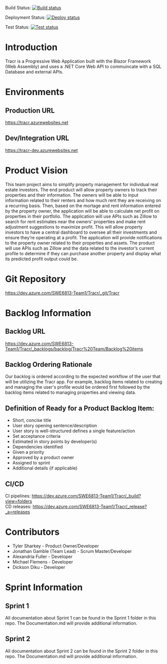Build Status:
[![Build status](https://dev.azure.com/SWE6813-Team1/Tracr/_apis/build/status/tracr-prod)](https://dev.azure.com/SWE6813-Team1/Tracr/_build/latest?definitionId=5)

Deployment Status:
[![Deploy status](https://vsrm.dev.azure.com/SWE6813-Team1/_apis/public/Release/badge/bdd6bc71-5874-4d2c-9da8-f1705ba844aa/3/5)](https://dev.azure.com/SWE6813-Team1/Tracr/_release?_a=releases&definitionId=3)

Test Status:
[![Test status](https://vsrm.dev.azure.com/SWE6813-Team1/_apis/public/Release/badge/bdd6bc71-5874-4d2c-9da8-f1705ba844aa/3/6)](https://dev.azure.com/SWE6813-Team1/Tracr/_release?_a=releases&definitionId=3)

# Introduction 
Tracr is a Progressive Web Application built with the Blazor Framework (Web Assembly) and uses a .NET Core Web API to commuincate with a SQL Database and external APIs.

# Environments

## Production URL
https://tracr.azurewebsites.net

## Dev/Integration URL
https://tracr-dev.azurewebsites.net

# Product Vision
This team project aims to simplify property management for individual real estate investors. The end product will allow property owners to track their properties and their information. The owners will be able to input information related to their renters and how much rent they are receiving on a recurring basis. Then, based on the mortage and rent information entered by the property owner, the application will be able to calculate net profit on properties in their portfolio. The application will use APIs such as Zillow to search for rent estimates near the owners' properties and make rent adjustment suggestions to maximize profit. This will allow property investors to have a central dashboard to oversee all their investments and ensure they’re operating at a profit. The application will provide notifications to the property owner related to their properties and assets. The product will use APIs such as Zillow and the data related to the investor’s current profile to determine if they can purchase another property and display what its predicted profit output could be. 

# Git Repository 
https://dev.azure.com/SWE6813-Team1/Tracr/_git/Tracr

# Backlog Information

## Backlog URL 
https://dev.azure.com/SWE6813-Team1/Tracr/_backlogs/backlog/Tracr%20Team/Backlog%20items

## Backlog Ordering Rationale
Our backlog is ordered according to the expected workflow of the user that will be utilizing the Tracr app. For example, backlog items related to creating and managing the user's profile would be ordered first followed by the backlog items related to managing properties and viewing data.

## Definition of Ready for a Product Backlog Item:
* Short, concise title
* User story opening sentence/description
* User story is well-structured defines a single feature/action
* Set acceptance criteria
* Estimated in story points by developer(s)
* Dependencies identified
* Given a priority
* Approved by a product owner
* Assigned to sprint
* Additional details (if applicable)

## CI/CD
CI pipelines: https://dev.azure.com/SWE6813-Team1/Tracr/_build?view=folders  
CD releases: https://dev.azure.com/SWE6813-Team1/Tracr/_release?_a=releases

# Contributors
* Tyler Sharkey - Product Owner/Developer
* Jonathan Gamble (Team Lead) - Scrum Master/Developer
* Alexandria Fuller - Developer
* Michael Flemens - Developer
* Dickson Diku - Developer

# Sprint Information

## Sprint 1
All documentation about Sprint 1 can be found in the Sprint 1 folder in this repo. The Documentation.md will provide additional information.

## Sprint 2
All documentation about Sprint 2 can be found in the Sprint 2 folder in this repo. The Documentation.md will provide additional information.